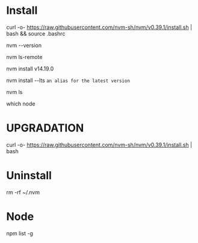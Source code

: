 # Install
curl -o- https://raw.githubusercontent.com/nvm-sh/nvm/v0.39.1/install.sh | bash && source .bashrc

nvm --version

nvm ls-remote

nvm install v14.19.0

nvm install --lts ```an alias for the latest version```

nvm ls

which node

# UPGRADATION
curl -o- https://raw.githubusercontent.com/nvm-sh/nvm/v0.39.1/install.sh | bash

# Uninstall
rm -rf ~/.nvm


# Node

npm list -g

